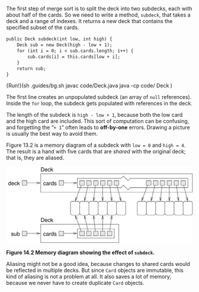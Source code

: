 The first step of merge sort is to split the deck into two subdecks, each with about half of the cards.
So we need to write a method, `subdeck`, that takes a deck and a range of indexes.
It returns a new deck that contains the specified subset of the cards.

```code
public Deck subdeck(int low, int high) {
    Deck sub = new Deck(high - low + 1);
    for (int i = 0; i < sub.cards.length; i++) {
        sub.cards[i] = this.cards[low + i];
    }
    return sub;
}
```

{Run!}(sh .guides/bg.sh javac code/Deck.java java -cp code/ Deck )


The first line creates an unpopulated subdeck (an array of `null` references).
Inside the `for` loop, the subdeck gets populated with references in the deck.


The length of the subdeck is `high - low + 1`, because both the low card and the high card are included.
This sort of computation can be confusing, and forgetting the “`+ 1`” often leads to **off-by-one** errors.
Drawing a picture is usually the best way to avoid them.



Figure 13.2 is a memory diagram of a subdeck with `low = 0` and `high = 4`.
The result is a hand with five cards that are *shared* with the original deck; that is, they are aliased.

![Figure 14.2 Memory diagram showing the effect of `subdeck`.](figs/subdeck.jpg)

**Figure 14.2 Memory diagram showing the effect of `subdeck`.**


Aliasing might not be a good idea, because changes to shared cards would be reflected in multiple decks.
But since `Card` objects are immutable, this kind of aliasing is not a problem at all.
It also saves a lot of memory, because we never have to create duplicate `Card` objects.